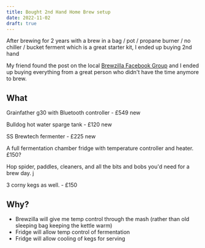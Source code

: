 ```yaml
---
title: Bought 2nd Hand Home Brew setup
date: 2022-11-02
draft: true 
---
```


<!-- [https://www.brewersfriend.com/homebrew/recipe/view/1289160/kingston-jpa](https://www.brewersfriend.com/homebrew/recipe/view/1289160/kingston-jpa)  -->

After brewing for 2 years with a brew in a bag / pot / propane burner / no chiller / bucket ferment which is a great starter kit, I ended up buying 2nd hand

My friend found the post on the local [Brewzilla Facebook Group]() and I ended up buying everything from a great person who didn't have the time anymore to brew.

## What

Grainfather g30 with Bluetooth controller - £549 new

Bulldog hot water sparge tank  - £120 new

SS Brewtech fermenter - £225 new

A full fermentation chamber fridge with temperature controller and heater.  £150?

Hop spider, paddles, cleaners, and all the bits and bobs you'd need for a brew day. j

3 corny kegs as well.  - £150

## Why?

- Brewzilla will give me temp control through the mash (rather than old sleeping bag keeping the kettle warm)
- Fridge will allow temp control of fermentation
- Fridge will allow cooling of kegs for serving

